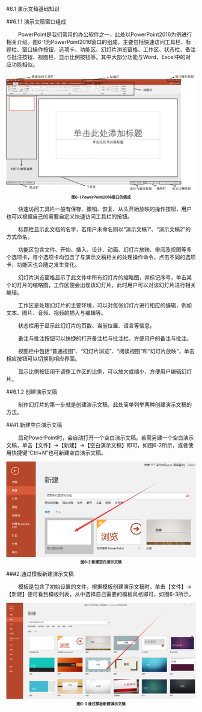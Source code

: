 #6.1 演示文稿基础知识

##6.1.1 演示文稿窗口组成

&nbsp;&nbsp;&nbsp;&nbsp;&nbsp;&nbsp;&nbsp;&nbsp;PowerPoint是我们常用的办公软件之一，此处以PowerPoint2016为例进行相关介绍。图6-1为PowerPoint2016窗口的组成，主要包括快速访问工具栏、标题栏、窗口操作按钮、选项卡、功能区、幻灯片浏览窗格、工作区、状态栏、备注与批注按钮、视图栏、显示比例按钮等。其中大部分功能与Word、Excel中的对应功能相似。

<div align="center"><img src="/images/6-1.png"><p style="text-align:center; font-size:10px; margin-top:2px; font-weight:bold">图6-1 PowerPoint2016窗口的组成</p></div> 

&nbsp;&nbsp;&nbsp;&nbsp;&nbsp;&nbsp;&nbsp;&nbsp;快速访问工具栏一般有保存、撤销、恢复、从头开始放映的操作按钮，用户也可以根据自己的需要自定义快速访问工具栏的按钮。

&nbsp;&nbsp;&nbsp;&nbsp;&nbsp;&nbsp;&nbsp;&nbsp;标题栏显示此文档的名字，若用户未命名则以“演示文稿1”、“演示文稿2”的方式命名。

&nbsp;&nbsp;&nbsp;&nbsp;&nbsp;&nbsp;&nbsp;&nbsp;功能区包含文件、开始、插入、设计、动画、幻灯片放映、审阅及视图等多个选项卡，每个选项卡均包含了与演示文稿相关的处理操作命令，点击不同的选项卡，功能区也会随之发生变化。

&nbsp;&nbsp;&nbsp;&nbsp;&nbsp;&nbsp;&nbsp;&nbsp;幻灯片浏览窗格显示了此文件中所有幻灯片的缩略图，并标记序号，单击某个幻灯片的缩略图，工作区便会出现该幻灯片，此时用户可以对该幻灯片进行相关编辑。

&nbsp;&nbsp;&nbsp;&nbsp;&nbsp;&nbsp;&nbsp;&nbsp;工作区是处理幻灯片的主要环境，可以对每张幻灯片进行相应的编辑，例如文本、图片、音频、视频的插入与编辑等。

&nbsp;&nbsp;&nbsp;&nbsp;&nbsp;&nbsp;&nbsp;&nbsp;状态栏用于显示此幻灯片的页数、当前位置、语言等信息。

&nbsp;&nbsp;&nbsp;&nbsp;&nbsp;&nbsp;&nbsp;&nbsp;备注与批注按钮可以快捷的打开备注栏与批注栏，方便用户的备注与批注。

&nbsp;&nbsp;&nbsp;&nbsp;&nbsp;&nbsp;&nbsp;&nbsp;视图栏中包括“普通视图”、“幻灯片浏览”、“阅读视图”和“幻灯片放映”，单击相应按钮可以切换到相应界面。

&nbsp;&nbsp;&nbsp;&nbsp;&nbsp;&nbsp;&nbsp;&nbsp;显示比例按钮用于调整工作区的比例，可以放大或缩小，方便用户编辑幻灯片。

##6.1.2 创建演示文稿

&nbsp;&nbsp;&nbsp;&nbsp;&nbsp;&nbsp;&nbsp;&nbsp;制作幻灯片的第一步就是创建演示文稿，此处简单列举两种创建演示文稿的方法。

###1.新建空白演示文稿

&nbsp;&nbsp;&nbsp;&nbsp;&nbsp;&nbsp;&nbsp;&nbsp;启动PowerPoint时，会自动打开一个空白演示文稿。若需另建一个空白演示文稿，单击【文件】→【新建】→【空白演示文稿】即可，如图6-2所示，或者使用快捷键“Ctrl+N”也可新建空白演示文稿。

<div align="center"><img src="/images/6-2.png"><p style="text-align:center; font-size:10px; margin-top:2px; font-weight:bold">图6-2 新建空白演示文稿</p></div> 

###2.通过模板新建演示文稿

&nbsp;&nbsp;&nbsp;&nbsp;&nbsp;&nbsp;&nbsp;&nbsp;模板是包含了初始设置的文件，根据模板创建演示文稿时，单击【文件】→【新建】便可看到模板列表，从中选择自己需要的模板风格即可，如图6-3所示。

<div align="center"><img src="/images/6-3.png"><p style="text-align:center; font-size:10px; margin-top:2px; font-weight:bold">图6-3 通过模板新建演示文稿</p></div> 